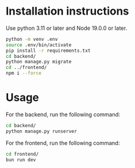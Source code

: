 # Installation instructions

Use python 3.11 or later and Node 19.0.0 or later.

```bash
python -m venv .env
source .env/bin/activate
pip install -r requirements.txt
cd backend/
python manage.py migrate
cd ../frontend/
npm i --force
```


# Usage

For the backend, run the following command:

```bash
cd backend/
python manage.py runserver
```

For the frontend, run the following command:

```bash
cd frontend/
bun run dev
```
